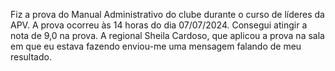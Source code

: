 Fiz a prova do Manual Administrativo do clube durante o curso de líderes da APV.
A prova ocorreu às 14 horas do dia 07/07/2024.
Consegui atingir a nota de 9,0 na prova.
A regional Sheila Cardoso, que aplicou a prova na sala em que eu estava fazendo enviou-me uma mensagem falando de meu resultado.
